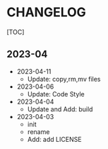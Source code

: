 # CHANGELOG

[TOC]

## 2023-04

- 2023-04-11
  - Update: copy,rm,mv files
- 2023-04-06
  - Update: Code Style
- 2023-04-04
  - Update and Add: build
- 2023-04-03
  - init
  - rename
  - Add: add LICENSE

